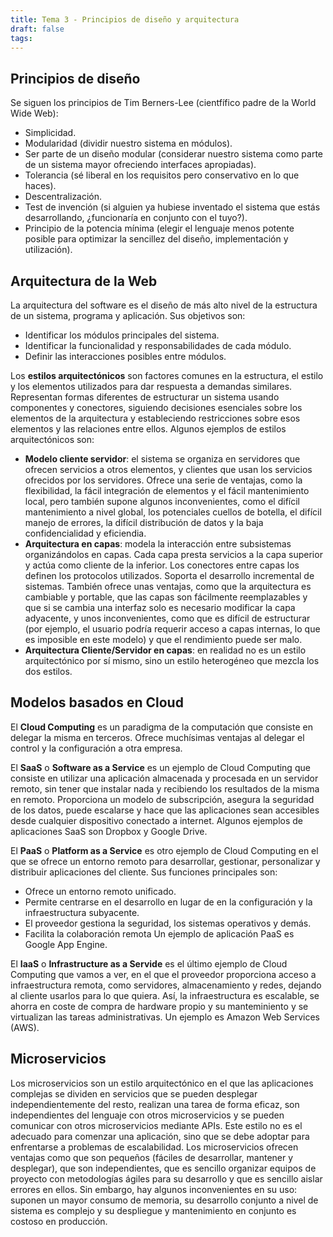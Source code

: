```yaml
---
title: Tema 3 - Principios de diseño y arquitectura
draft: false
tags:
---
```


## Principios de diseño
Se siguen los principios de Tim Berners-Lee (cientfífico padre de la World Wide Web):
- Simplicidad.
- Modularidad (dividir nuestro sistema en módulos).
- Ser parte de un diseño modular (considerar nuestro sistema como parte de un sistema mayor ofreciendo interfaces apropiadas).
- Tolerancia (sé liberal en los requisitos pero conservativo en lo que haces).
- Descentralización.
- Test de invención (si alguien ya hubiese inventado el sistema que estás desarrollando, ¿funcionaría en conjunto con el tuyo?).
- Principio de la potencia mínima (elegir el lenguaje menos potente posible para optimizar la sencillez del diseño, implementación y utilización).

## Arquitectura de la Web
La arquitectura del software es el diseño de más alto nivel de la estructura de un sistema, programa y aplicación. Sus objetivos son:
- Identificar los módulos principales del sistema.
- Identificar la funcionalidad y responsabilidades de cada módulo.
- Definir las interacciones posibles entre módulos.

Los **estilos arquitectónicos** son factores comunes en la estructura, el estilo y los elementos utilizados para dar respuesta a demandas similares. Representan formas diferentes de estructurar un sistema usando componentes y conectores, siguiendo decisiones esenciales sobre los elementos de la arquitectura y estableciendo restricciones sobre esos elementos y las relaciones entre ellos.
Algunos ejemplos de estilos arquitectónicos son:
- **Modelo cliente servidor**: el sistema se organiza en servidores que ofrecen servicios a otros elementos, y clientes que usan los servicios ofrecidos por los servidores. Ofrece una serie de ventajas, como la flexibilidad, la fácil integración de elementos y el fácil mantenimiento local, pero también supone algunos inconvenientes, como el difícil mantenimiento a nivel global, los potenciales cuellos de botella, el difícil manejo de errores, la difícil distribución de datos y la baja confidencialidad y eficiendia.
- **Arquitectura en capas**: modela la interacción entre subsistemas organizándolos en capas. Cada capa presta servicios a la capa superior y actúa como cliente de la inferior. Los conectores entre capas los definen los protocolos utilizados. Soporta el desarrollo incremental de sistemas. También ofrece unas ventajas, como que la arquitectura es cambiable y portable, que las capas son fácilmente reemplazables y que si se cambia una interfaz solo es necesario modificar la capa adyacente, y unos inconvenientes, como que es difícil de estructurar (por ejemplo, el usuario podría requerir acceso a capas internas, lo que es imposible en este modelo) y que el rendimiento puede ser malo.
- **Arquitectura Cliente/Servidor en capas**: en realidad no es un estilo arquitectónico por sí mismo, sino un estilo heterogéneo que mezcla los dos estilos. 

## Modelos basados en Cloud
El **Cloud Computing** es un paradigma de la computación que consiste en delegar la misma en terceros. Ofrece muchísimas ventajas al delegar el control y la configuración a otra empresa.

El **SaaS** o **Software as a Service** es un ejemplo de Cloud Computing que consiste en utilizar una aplicación almacenada y procesada en un servidor remoto, sin tener que instalar nada y recibiendo los resultados de la misma en remoto. Proporciona un modelo de subscripción, asegura la seguridad de los datos, puede escalarse y hace que las aplicaciones sean accesibles desde cualquier dispositivo conectado a internet. Algunos ejemplos de aplicaciones SaaS son Dropbox y Google Drive.

El **PaaS** o **Platform as a Service** es otro ejemplo de Cloud Computing en el que se ofrece un entorno remoto para desarrollar, gestionar, personalizar y distribuir aplicaciones del cliente. Sus funciones principales son:
- Ofrece un entorno remoto unificado.
- Permite centrarse en el desarrollo en lugar de en la configuración y la infraestructura subyacente.
- El proveedor gestiona la seguridad, los sistemas operativos y demás.
- Facilita la colaboración remota
Un ejemplo de aplicación PaaS es Google App Engine.

El **IaaS** o **Infrastructure as a Servide** es el último ejemplo de Cloud Computing que vamos a ver, en el que el proveedor proporciona acceso a infraestructura remota, como servidores, almacenamiento y redes, dejando al cliente usarlos para lo que quiera. Así, la infraestructura es escalable, se ahorra en coste de compra de hardware propio y su manteminiento y se virtualizan las tareas administrativas. Un ejemplo es Amazon Web Services (AWS).

## Microservicios
Los microservicios son un estilo arquitectónico en el que las aplicaciones complejas se dividen en servicios que se pueden desplegar independientemente del resto, realizan una tarea de forma eficaz, son independientes del lenguaje con otros microservicios y se pueden comunicar con otros microservicios mediante APIs. Este estilo no es el adecuado para comenzar una aplicación, sino que se debe adoptar para enfrentarse a problemas de escalabilidad. Los microservicios ofrecen ventajas como que son pequeños (fáciles de desarrollar, mantener y desplegar), que son independientes, que es sencillo organizar equipos de proyecto con metodologías ágiles para su desarrollo y que es sencillo aislar errores en ellos. Sin embargo, hay algunos inconvenientes en su uso: suponen un mayor consumo de memoria, su desarrollo conjunto a nivel de sistema es complejo y su despliegue y mantenimiento en conjunto es costoso en producción.